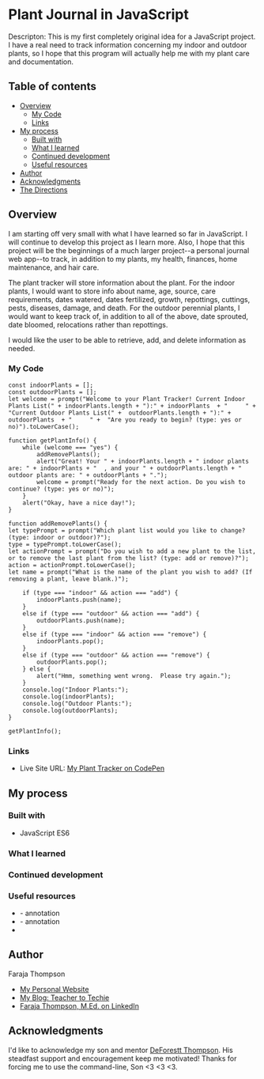 # Plant Journal in JavaScript

Descripton: This is my first completely original idea for a JavaScript project. I have a real need to track information concerning my indoor and outdoor plants, so I hope that this program will actually help me with my plant care and documentation.

## Table of contents

- [Overview](#overview)
  - [My Code](#my-code)
  - [Links](#links)
- [My process](#my-process)
  - [Built with](#built-with)
  - [What I learned](#what-i-learned)
  - [Continued development](#continued-development)
  - [Useful resources](#useful-resources)
- [Author](#author)
- [Acknowledgments](#acknowledgments)
- [The Directions](#frontend-mentor---qr-code-component) 

## Overview

I am starting off very small with what I have learned so far in JavaScript.  I will continue to develop this project as I learn more.  Also, I hope that this project will be the beginnings of a much larger project--a personal journal web app--to track, in addition to my plants, my health, finances, home maintenance, and hair care.

The plant tracker will store information about the plant. For the indoor plants, I would want to store info about name, age, source, care requirements, dates watered, dates fertilized, growth, repottings, cuttings, pests, diseases, damage, and death.  For the outdoor perennial plants, I would want to keep track of, in addition to all of the above, date sprouted, date bloomed, relocations rather than repottings.

I would like the user to be able to retrieve, add, and delete information as needed.


### My Code

```
const indoorPlants = [];
const outdoorPlants = [];
let welcome = prompt("Welcome to your Plant Tracker! Current Indoor Plants List(" + indoorPlants.length + "):" + indoorPlants  + "     " + "Current Outdoor Plants List(" +  outdoorPlants.length + "):" + outdoorPlants  + "     " +  "Are you ready to begin? (type: yes or no)").toLowerCase();

function getPlantInfo() {
    while (welcome === "yes") {
        addRemovePlants();
        alert("Great! Your " + indoorPlants.length + " indoor plants are: " + indoorPlants + "  , and your " + outdoorPlants.length + " outdoor plants are: " + outdoorPlants + ".");
        welcome = prompt("Ready for the next action. Do you wish to continue? (type: yes or no)");
    }
    alert("Okay, have a nice day!");
}

function addRemovePlants() {
let typePrompt = prompt("Which plant list would you like to change? (type: indoor or outdoor)?");
type = typePrompt.toLowerCase();
let actionPrompt = prompt("Do you wish to add a new plant to the list, or to remove the last plant from the list? (type: add or remove)?");
action = actionPrompt.toLowerCase();
let name = prompt("What is the name of the plant you wish to add? (If removing a plant, leave blank.)");

    if (type === "indoor" && action === "add") {
        indoorPlants.push(name);
    }
    else if (type === "outdoor" && action === "add") {
        outdoorPlants.push(name);
    }   
    else if (type === "indoor" && action === "remove") {
        indoorPlants.pop();
    }
    else if (type === "outdoor" && action === "remove") {
        outdoorPlants.pop();
    } else {
        alert("Hmm, something went wrong.  Please try again.");
    }
    console.log("Indoor Plants:");
    console.log(indoorPlants);
    console.log("Outdoor Plants:");
    console.log(outdoorPlants);
}

getPlantInfo();
```


### Links

- Live Site URL: [My Plant Tracker on CodePen](https://codepen.io/faraja17/pen/XWZEWoz)

## My process



### Built with

- JavaScript ES6

### What I learned



### Continued development



### Useful resources

- []() - annotation
- []() - annotation
- 
## Author

Faraja Thompson

- [My Personal Website](https://faraja17.github.io/my-website/)
- [My Blog: Teacher to Techie](https://faraja17.github.io/)
- [Faraja Thompson, M.Ed. on LinkedIn](https://www.linkedin.com/in/faraja-thompson-m-ed-70885b8/)

## Acknowledgments

I'd like to acknowledge my son and mentor [DeForestt Thompson](https://github.com/DeForestt).  His steadfast support and encouragement keep me motivated!  Thanks for forcing me to use the command-line, Son <3 <3 <3.
